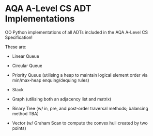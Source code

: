 # AQA A-Level CS ADT Implementations
OO Python implementations of all ADTs included in the AQA A-Level CS Specification!

These are:

- Linear Queue

- Circular Queue

- Priority Queue (utilising a heap to maintain logical element order via min/max-heap enquing/dequing rules)

- Stack

- Graph (utilising both an adjacency list and matrix)

- Binary Tree (w/ in, pre, and post-order traversal methods; balancing method TBA)

- Vector (w/ Graham Scan to compute the convex hull created by two points)
